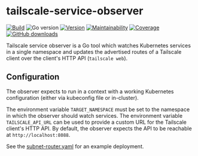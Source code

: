 # tailscale-service-observer

[![Build](https://img.shields.io/github/workflow/status/appuio/tailscale-service-observer/Test)][build]
![Go version](https://img.shields.io/github/go-mod/go-version/appuio/tailscale-service-observer)
[![Version](https://img.shields.io/github/v/release/appuio/tailscale-service-observer)][releases]
[![Maintainability](https://img.shields.io/codeclimate/maintainability/appuio/tailscale-service-observer)][codeclimate]
[![Coverage](https://img.shields.io/codeclimate/coverage/appuio/tailscale-service-observer)][codeclimate]
[![GitHub downloads](https://img.shields.io/github/downloads/appuio/tailscale-service-observer/total)][releases]

[build]: https://github.com/vshn/go-bootstrap/actions?query=workflow%3ATest
[releases]: https://github.com/vshn/go-bootstrap/releases
[codeclimate]: https://codeclimate.com/github/vshn/go-bootstrap

Tailscale service observer is a Go tool which watches Kubernetes services in a single namespace and updates the advertised routes of a Tailscale client over the client's HTTP API (`tailscale web`).

## Configuration

The observer expects to run in a context with a working Kubernetes configuration (either via kubeconfig file or in-cluster).

The environment variable `TARGET_NAMESPACE` must be set to the namespace in which the observer should watch services.
The environment variable `TAILSCALE_API_URL` can be used to provide a custom URL for the Tailscale client's HTTP API.
By default, the observer expects the API to be reachable at `http://localhost:8088`.

See the [subnet-router.yaml](./examples/subnet-router.yaml) for an example deployment.
